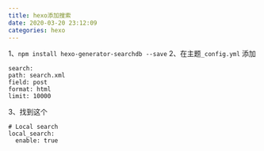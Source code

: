 ```yaml
---
title: hexo添加搜索
date: 2020-03-20 23:12:09
categories: hexo
---
```

1、`npm install hexo-generator-searchdb --save`
2、在主题`_config.yml` 添加
```
search:
path: search.xml
field: post
format: html
limit: 10000

```
3、找到这个
```
# Local search
local_search:
  enable: true
  
```
